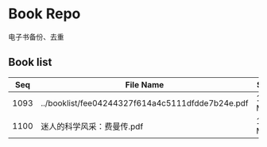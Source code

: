 Book Repo
=========

电子书备份、去重

Book list
---------

| Seq | File Name | Size | MD5 |
| --- | --------- | ---- | --- |
| 1093 | ../booklist/fee04244327f614a4c5111dfdde7b24e.pdf | 17.0 MB | fee04244327f614a4c5111dfdde7b24e | 
| 1100 | 迷人的科学风采：费曼传.pdf | 17.0 MB | fee04244327f614a4c5111dfdde7b24e | 
